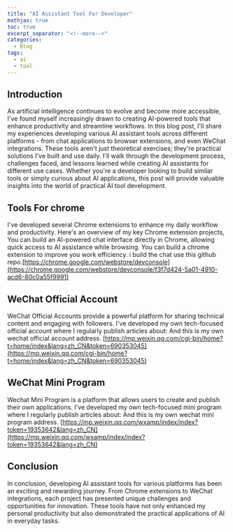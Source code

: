 ```yaml
---
title: "AI Assistant Tool For Developer"
mathjax: true
toc: true
excerpt_separator: "<!--more-->"
categories:
  - Blog
tags:
  - ai
  - tool
---
```


## Introduction

As artificial intelligence continues to evolve and become more accessible, I've found myself increasingly drawn to creating AI-powered tools that enhance productivity and streamline workflows. In this blog post, I'll share my experiences developing various AI assistant tools across different platforms - from chat applications to browser extensions, and even WeChat integrations.
These tools aren't just theoretical exercises; they're practical solutions I've built and use daily. I'll walk through the development process, challenges faced, and lessons learned while creating AI assistants for different use cases. Whether you're a developer looking to build similar tools or simply curious about AI applications, this post will provide valuable insights into the world of practical AI tool development.


## Tools For chrome

I've developed several Chrome extensions to enhance my daily workflow and productivity. Here's an overview of my key Chrome extension projects, You can build an AI-powered chat interface directly in Chrome, allowing quick access to AI assistance while browsing.
You can build a chrome extension to improve you work efficiency. i build the chat use this github repo.[https://chrome.google.com/webstore/devconsole](https://chrome.google.com/webstore/devconsole/f3f7d424-5a01-4910-acd6-80c0a55f9991)


## WeChat Official Account

WeChat Official Accounts provide a powerful platform for sharing technical content and engaging with followers. I've developed my own tech-focused official account where I regularly publish articles about:
And this is my own wechat official account address.
[https://mp.weixin.qq.com/cgi-bin/home?t=home/index&lang=zh_CN&token=690353045](https://mp.weixin.qq.com/cgi-bin/home?t=home/index&lang=zh_CN&token=690353045)


## WeChat Mini Program

Wechat Mini Program is a platform that allows users to create and publish their own applications. I've developed my own tech-focused mini program where I regularly publish articles about:
And this is my own wechat mini program address.
[https://mp.weixin.qq.com/wxamp/index/index?token=19353642&lang=zh_CN](https://mp.weixin.qq.com/wxamp/index/index?token=19353642&lang=zh_CN)

## Conclusion

In conclusion, developing AI assistant tools for various platforms has been an exciting and rewarding journey. From Chrome extensions to WeChat integrations, each project has presented unique challenges and opportunities for innovation. These tools have not only enhanced my personal productivity but also demonstrated the practical applications of AI in everyday tasks.

<script type="module">
  import mermaid from 'https://cdn.jsdelivr.net/npm/mermaid@10/dist/mermaid.esm.min.mjs';
  mermaid.initialize({ startOnLoad: true });
</script>
